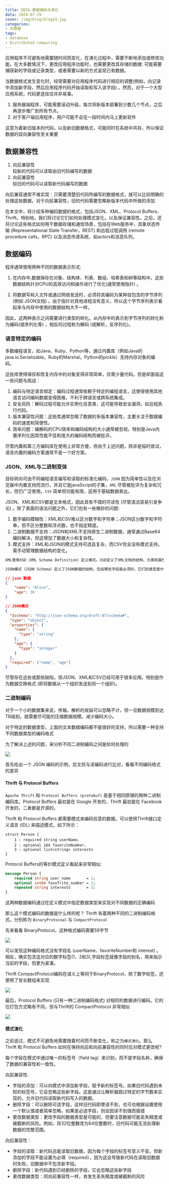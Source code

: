 ```yaml
---
title: DDIA-数据编码与演化
data: 2024-07-29
cover: /img/blog/blog14.jpg
categories:
- 大数据
tags:
- database
- Distributed computing
---
```


应用程序不可避免地需要随时间而变化，在演化过程中，需要不断地添加或修改功能。在大多数情况下，更改应用程序功能时，也需要更改其存储的数据: 可能需要捕获新的字段或记录类型，或者需要以新的方式呈现已有数据。

当数据格式发生变化时，经常需要对应用程序代码进行相应的调整(例如，向记录中添加新字段，然后应用程序代码开始读取和写入该字段) 。然而，对于一个大型应用系统，代码更迭往往并非易事。
1. 服务器端程序，可能需要滚动升级，每次将新版本部署到少数几个节点，之后再逐步推广到所有节点。
2. 对于客户端应用程序，用户可能不会在一段时间内马上更新软件

这意为着新旧版本的代码，以及新旧数据格式，可能同时在系统中共存，所以保证数据的双向兼容性至关重要

<!--more-->

## 数据兼容性

1. 向后兼容性\
   较新的代码可以读取由旧代码编写的数据
2. 向前兼容性\
   较旧的代码可以读取新代码编写的数据

向后兼容通常不难实现：只需要清楚旧代码所编写的数据格式，就可以比较明确的处理这些数据，对于向前兼容性，旧的代码需要忽略新版本代码中所做的添加

在本文中，将介绍多种编码数据的格式，包括JSON、XML、Protocol Buffers、Thrift。特别地，我们将讨论它们如何处理模式变化，以及保证兼容性。之后，还将讨论这些格式如何用于数据存储和通信场景，包括在Web服务中，具象状态传输 (Representational State Transfer，REST) 和远程过程调用 (remote procedure calls，RPC) 以及消息传递系统，如actors和消息队列。

## 数据编码

程序通常使用两种不同的数据表示形式:

1. 在内存中,数据保存在对象、结构体、列表、数组、哈希表和树等结构中。这些数据结构针对CPU的高效访问和操作进行了优化(通常使用指针) 。

2. 将数据写和入文件或通过网络发送时，必须将其编码为某种自包含的字节序列(例如 JSON文档) 。由于指针对其他进程没有意义，所以这个字节序列表示看起来与内存中使用的数据结构大不一样。

因此，这两种表示之间需要进行类型的转化。从内存中的表示到字节序列的转化称为编码(或序列化等) ，相反的过程称为解码 (或解析，反序列化)。

### 语言特定的编码
多数编程语言，如Java、Ruby、Python等，通过内置库（例如Java的java.io.Serializable，Ruby的Marshal，Python的pickle）支持内存对象的编码。

这些库使得保存和恢复内存中的对象变得非常简单，仅需少量代码。但是却面临这一些问题与挑战：
1. 编码与特定语言绑定：编码过程通常依赖于特定的编程语言，这使得使用其他语言访问编码数据变得困难，不利于跨语言或跨系统集成。
2. 安全风险：解码过程可能允许实例化任意类，这可能导致安全漏洞，如远程执行代码。
3. 版本兼容性问题：这些库通常忽略了数据的多版本兼容性，主要关注于数据编码的速度和简便性。
4. 效率问题：编解码的CPU效率和编码结构的大小通常被忽视，特别是Java内置序列化因其性能不佳和庞大的编码结构而被批评。

尽管内置和第三方编码库在使用上非常方便，但由于上述问题，除非是临时尝试，语言内置的编码方案通常不是一个好方案。

### JSON、XML与二进制变体

目标转向可由不同编程语言编写和读取的标准化编码，`JSON` 因为简单性以及在浏览器中内置支持而流行，并且它是javaScript的子集，`XML` 尽管被批评为复杂和冗长，但仍广泛使用。`CSV` 简单但功能有限，适用于基础数据表达。

JSON、XML和CSV都是文本格式，因此具有不错的可读性 (尽管语法容易引发争论) 。除了表面的语法问题之外，它们也有一些微妙的问题:

1. 数字编码模糊性：XML和CSV难以区分数字和字符串；JSON区分数字和字符串，但不区分整数和浮点数，也不指定精度。
2. 二进制数据不支持：JSON和XML不支持原生二进制数据，通常通过Base64编码解决，但这增加了数据大小和复杂性。
3. 模式支持：XML和JSON的模式支持可选且复杂，而CSV完全没有模式支持，需手动管理数据结构的变化。
```txt
XML使用XSD（XML Schema Definition）定义模式。XSD定义了XML文档的结构、元素和属性。

JSON模式（JSON Schema）定义了JSON数据的结构，包括哪些字段是必须的，它们的类型是什么，以及如何验证字段的值。
```

```json
// json 数据
{
    "name": "Alice",
    "age": 30
}
```

```json
// JSON模式
{
  "$schema": "http://json-schema.org/draft-07/schema#",
  "type": "object",
  "properties": {
    "name": {
      "type": "string"
    },
    "age": {
      "type": "integer"
    }
  },
  "required": ["name", "age"]
}
```

尽管存在这些或那些缺陷，但JSON、XML和CSV已经可用于很多应用。特别是作为数据交换格式 (即将数据从一个组织发送到另一个组织)。

### 二进制编码

对于一个小的数据集来说，传输、解析的收益可以忽略不计，但一旦数据规模到达TB级别，就需要尽可能的压缩数据规模。减少编码大小。

对于特定的数据类型，上面的文本数据编码都不能很好的支持，所以需要一种支持不同数据类型的编码格式

为了解决上述的问题，来分析不同二进制编码之间是如何处理的

![](../../img/blogs/DDIA/四/1.png)

首先给出一个 JSON 编码的示例，后文将与该编码进行比对，看看不同编码格式的差异

#### Thrift 与 Protocol Buffers

`Apache Thrift` 和 `Protocol Buffers (protobuf)` 是基于相同原理的两种二进制编码库。Protocol Buffers 最初是在 Google 开发的，Thrift 最初是在 Facebook 开发的，二者都是开源的。

Thrift 和 Protocol Buffers 都需要模式来编码任意的数据。可以使用Thrift接口定义语言 (IDL) 来描述模式，如下所示：
```Thrift
struct Person {
    1 : required string userName，
    2 : optional i64 favoriteNumber，
    3 : optional list<string> interests
}
```
Protocol Buffers的等价模式定义看起来非常相似:
```protobuf
message Person {
    required string user_name       = 1;
    optional int64 favoTrite_number = 2;
    repeated string interests       = 3;
}
```

这两种数据编码通过在定义模式中指定数据类型来实现对不同数据的正确编码

那么这个模式编码的数据是什么样的呢？ Thrift 有着两种不同的二进制编码格式，分别称为 `BinaryProtocoal` 与 `CompactProtocal` 

先来看看 BinaryProtocol，这种格式编码需要59字节

![](../../img/blogs/DDIA/四/2.png)

可以发现这种编码格式没有字段名 (userName、favoriteNumber和
interest) 。相反，确实包含这对应的数字标签(1、2和3),字段标签就像字段的别名，用来指示当前的字段，但更为紧凑。

Thrift CompactProtocol编码在语义上等同于BinaryProtocol，除了数字标签，还使用了变长数组来实现

![](../../img/blogs/DDIA/四/3.png)

最后，Protocol Buffers (只有一种二进制编码格式) 对相同的数据进行编码。它的位打包方式略有不同，但与Thrift的 CompactProtocol 非常相似

![](../../img/blogs/DDIA/四/4.png)

#### 模式演化

之前说过，模式不可避免地需要随着时间而不断变化，称之为`模式演化`。那么 Thrift 和 Protocol Buffers 如何在保持向后和向前兼容性的同时应对模式更改呢?

每个字段在模式中通过唯一的标签号（field tag）来识别，而不是字段名称，确保了数据的兼容性和一致性。

向前兼容性:
- 字段的添加：可以向模式中添加新字段，赋予新的标签号。如果旧代码遇到未知的标签号，它会忽略这些新字段。这是通过让解析器跳过特定的字节数来实现的，允许旧代码读取新代码写入的数据。
- 删除字段：可以删除可选字段，这样旧代码即使读不到，也可也根据设置使用一个默认值或者简单忽略，如果是必选字段，则会因读不到值而报错
- 更改数据类型：更改字段的数据类型是可能的，但要注意数据可能丢失精度或被截断的风险。例如，将32位整数改为64位整数时，旧代码可能无法处理新数据的完整范围。

向后兼容性：
- 字段的读取：新代码总能读取旧数据，因为每个字段的标签号意义不变。但新添加的字段不能设置为必填（required），因为这会导致新代码在读取旧数据时失败，旧数据中不包含新字段。
- 删除字段：新代码遇到已经删除的字段，它会忽略这些新字段
- 更改数据类型：同向前兼容性一样，肯发生丢失精度或被截断的风险